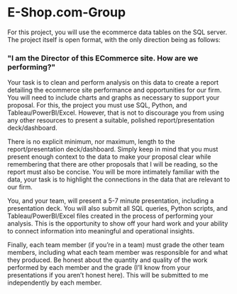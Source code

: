 # E-Shop.com-Group
For this project, you will use the ecommerce data tables on the SQL server. The project itself is open format, with
the only direction being as follows:

###  "I am the Director of this ECommerce site. How are we performing?"

Your task is to clean and perform analysis on this data to create a report detailing the ecommerce site performance
and opportunities for our firm. You will need to include charts and graphs as necessary to support your proposal. For
this, the project you must use SQL, Python, and Tableau/PowerBI/Excel. However, that is not to discourage you
from using any other resources to present a suitable, polished report/presentation deck/dashboard.


There is no explicit minimum, nor maximum, length to the report/presentation deck/dashboard. Simply keep in mind
that you must present enough context to the data to make your proposal clear while remembering that there are other
proposals that I will be reading, so the report must also be concise. You will be more intimately familiar with the
data, your task is to highlight the connections in the data that are relevant to our firm.


You, and your team, will present a 5-7 minute presentation, including a presentation deck. You will also submit all
SQL queries, Python scripts, and Tableau/PowerBI/Excel files created in the process of performing your analysis.
This is the opportunity to show off your hard work and your ability to connect information into meaningful and
operational insights.


Finally, each team member (if you’re in a team) must grade the other team members, including what each team
member was responsible for and what they produced. Be honest about the quantity and quality of the work
performed by each member and the grade (I’ll know from your presentations if you aren’t honest here). This will be
submitted to me independently by each member.

